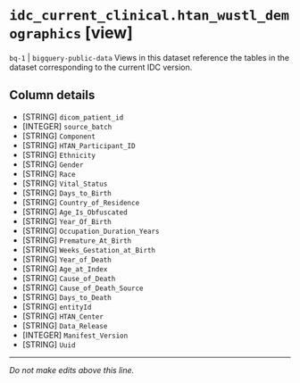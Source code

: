 # `idc_current_clinical.htan_wustl_demographics` [view]
`bq-1` | `bigquery-public-data`
Views in this dataset reference the tables in the dataset corresponding to the current IDC version.

## Column details
* [STRING]    `dicom_patient_id`
* [INTEGER]   `source_batch`
* [STRING]    `Component`
* [STRING]    `HTAN_Participant_ID`
* [STRING]    `Ethnicity`
* [STRING]    `Gender`
* [STRING]    `Race`
* [STRING]    `Vital_Status`
* [STRING]    `Days_to_Birth`
* [STRING]    `Country_of_Residence`
* [STRING]    `Age_Is_Obfuscated`
* [STRING]    `Year_Of_Birth`
* [STRING]    `Occupation_Duration_Years`
* [STRING]    `Premature_At_Birth`
* [STRING]    `Weeks_Gestation_at_Birth`
* [STRING]    `Year_of_Death`
* [STRING]    `Age_at_Index`
* [STRING]    `Cause_of_Death`
* [STRING]    `Cause_of_Death_Source`
* [STRING]    `Days_to_Death`
* [STRING]    `entityId`
* [STRING]    `HTAN_Center`
* [STRING]    `Data_Release`
* [INTEGER]   `Manifest_Version`
* [STRING]    `Uuid`

-------------------------------------------------------------------------------
*Do not make edits above this line.*
